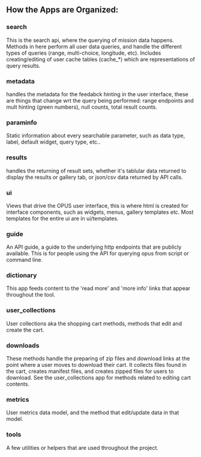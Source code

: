 ## How the Apps are Organized:

### search

This is the search api, where the querying of mission data happens. Methods in here perform all user data queries, and handle the different types of queries (range, multi-choice, longitude, etc). Includes creating/editing of user cache tables (cache_\*) which are representations of query results. 

### metadata

handles the metadata for the feedabck hinting in the user interface, these are things that change wrt the query being performed: range endpoints and mult hinting (green numbers), null counts, total result counts. 

### paraminfo

Static information about every searchable parameter, such as data type, label, default widget, query type, etc..

### results

handles the returning of result sets, whether it's tablular data returned to display the results or gallery tab, or json/csv data returned by API calls. 

### ui

Views that drive the OPUS user interface, this is where html is created for interface components, such as widgets, menus, gallery templates etc. Most templates for the entire ui are in ui/templates.

### guide

An API guide, a guide to the underlying http endpoints that are publicly available. This is for people using the API for querying opus from script or command line. 

### dictionary 

This app feeds content to the 'read more' and 'more info' links that appear throughout the tool.

### user_collections

User collections aka the shopping cart methods, methods that edit and create the cart. 

### downloads

These methods handle the preparing of zip files and download links at the point where a user moves to download their cart. It collects files found in the cart, creates manifest files, and creates zipped files for users to download. See the user_collections app for methods related to editing cart contents. 

### metrics

User metrics data model, and the method that edit/update data in that model. 

### tools

A few utilities or helpers that are used throughout the project. 


